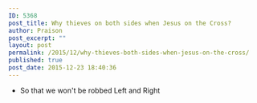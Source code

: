 ```yaml
---
ID: 5368
post_title: Why thieves on both sides when Jesus on the Cross?
author: Praison
post_excerpt: ""
layout: post
permalink: /2015/12/why-thieves-both-sides-when-jesus-on-the-cross/
published: true
post_date: 2015-12-23 18:40:36
---
```

<ul>
	<li>So that we won't be robbed Left and Right</li>
</ul>